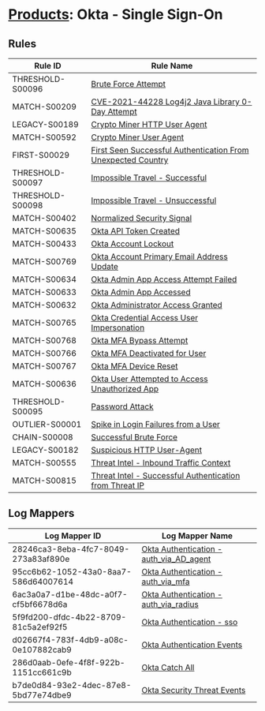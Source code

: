 # [Products](README.md): Okta - Single Sign-On

## Rules

|Rule ID|Rule Name|
|----|----|
|THRESHOLD-S00096|[Brute Force Attempt](../rules/THRESHOLD-S00096.md)|
|MATCH-S00209|[CVE-2021-44228 Log4j2 Java Library 0-Day Attempt](../rules/MATCH-S00209.md)|
|LEGACY-S00189|[Crypto Miner HTTP User Agent](../rules/LEGACY-S00189.md)|
|MATCH-S00592|[Crypto Miner User Agent](../rules/MATCH-S00592.md)|
|FIRST-S00029|[First Seen Successful Authentication From Unexpected Country](../rules/FIRST-S00029.md)|
|THRESHOLD-S00097|[Impossible Travel - Successful](../rules/THRESHOLD-S00097.md)|
|THRESHOLD-S00098|[Impossible Travel - Unsuccessful](../rules/THRESHOLD-S00098.md)|
|MATCH-S00402|[Normalized Security Signal](../rules/MATCH-S00402.md)|
|MATCH-S00635|[Okta API Token Created](../rules/MATCH-S00635.md)|
|MATCH-S00433|[Okta Account Lockout](../rules/MATCH-S00433.md)|
|MATCH-S00769|[Okta Account Primary Email Address Update](../rules/MATCH-S00769.md)|
|MATCH-S00634|[Okta Admin App Access Attempt Failed](../rules/MATCH-S00634.md)|
|MATCH-S00633|[Okta Admin App Accessed](../rules/MATCH-S00633.md)|
|MATCH-S00632|[Okta Administrator Access Granted](../rules/MATCH-S00632.md)|
|MATCH-S00765|[Okta Credential Access User Impersonation](../rules/MATCH-S00765.md)|
|MATCH-S00768|[Okta MFA Bypass Attempt](../rules/MATCH-S00768.md)|
|MATCH-S00766|[Okta MFA Deactivated for User](../rules/MATCH-S00766.md)|
|MATCH-S00767|[Okta MFA Device Reset](../rules/MATCH-S00767.md)|
|MATCH-S00636|[Okta User Attempted to Access Unauthorized App](../rules/MATCH-S00636.md)|
|THRESHOLD-S00095|[Password Attack](../rules/THRESHOLD-S00095.md)|
|OUTLIER-S00001|[Spike in Login Failures from a User](../rules/OUTLIER-S00001.md)|
|CHAIN-S00008|[Successful Brute Force](../rules/CHAIN-S00008.md)|
|LEGACY-S00182|[Suspicious HTTP User-Agent](../rules/LEGACY-S00182.md)|
|MATCH-S00555|[Threat Intel - Inbound Traffic Context](../rules/MATCH-S00555.md)|
|MATCH-S00815|[Threat Intel - Successful Authentication from Threat IP](../rules/MATCH-S00815.md)|


## Log Mappers

|Log Mapper ID|Log Mapper Name|
|----|----|
|28246ca3-8eba-4fc7-8049-273a83af890e|[Okta Authentication - auth_via_AD_agent](../mappings/28246ca3-8eba-4fc7-8049-273a83af890e.md)|
|95cc6b62-1052-43a0-8aa7-586d64007614|[Okta Authentication - auth_via_mfa](../mappings/95cc6b62-1052-43a0-8aa7-586d64007614.md)|
|6ac3a0a7-d1be-48dc-a0f7-cf5bf6678d6a|[Okta Authentication - auth_via_radius](../mappings/6ac3a0a7-d1be-48dc-a0f7-cf5bf6678d6a.md)|
|5f9fd200-dfdc-4b22-8709-81c5a2ef92f5|[Okta Authentication - sso](../mappings/5f9fd200-dfdc-4b22-8709-81c5a2ef92f5.md)|
|d02667f4-783f-4db9-a08c-0e107882cab9|[Okta Authentication Events](../mappings/d02667f4-783f-4db9-a08c-0e107882cab9.md)|
|286d0aab-0efe-4f8f-922b-1151cc661c9b|[Okta Catch All](../mappings/286d0aab-0efe-4f8f-922b-1151cc661c9b.md)|
|b7de0d84-93e2-4dec-87e8-5bd77e74dbe9|[Okta Security Threat Events](../mappings/b7de0d84-93e2-4dec-87e8-5bd77e74dbe9.md)|


